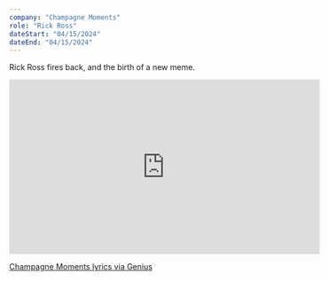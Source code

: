 ```yaml
---
company: "Champagne Moments"
role: "Rick Ross"
dateStart: "04/15/2024"
dateEnd: "04/15/2024"
---
```


Rick Ross fires back, and the birth of a new meme.

<iframe width="560" height="315" src="https://www.youtube.com/embed/4fn7c1s7J5s?si=a2UW1yBGwfb788eZ" title="YouTube video player" loading="lazy" frameborder="0" allow="accelerometer; autoplay; clipboard-write; encrypted-media; gyroscope; picture-in-picture; web-share" referrerpolicy="strict-origin-when-cross-origin" allowfullscreen></iframe>

[Champagne Moments lyrics via Genius](https://genius.com/Rick-ross-champagne-moments-lyrics)
